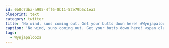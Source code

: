 ```yaml
---
id: 0b0c7dba-a905-4ff6-8b11-52e79b5c1ea3
blueprint: text
category: twitter
title: 'No wind, suns coming out. Get your butts down here! #Wynjapalooza http://twitpic.com/50sqd2'
caption: 'No wind, suns coming out. Get your butts down here! <span class="hashtag hashtag_local">#<a href="http://tweettemp.darylchymko.ca/?tag=wynjapalooza">Wynjapalooza</a> http://twitpic.com/50sqd2'
tags:
  - Wynjapalooza
---
```

